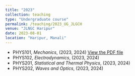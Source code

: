 ```yaml
---
title: "2023"
collection: teaching
type: "Undergraduate course"
permalink: /teaching/2023_UG_JLGCH
venue: "JLNGC Haripur"
date: 2023-08-01
location: "Haripur, Manali"
---
```


- PHYS101, _Mechanics_, (2023, 2024) [View the PDF file](/files/CV_aug_2024.pdf)
- PHYS102, _Electrodynamics_, (2023, 2024)
- PHYS201, _Statistical and Thermal Physics_, (2023, 2024)
- PHYS202, _Waves and Optics_, (2023, 2024)